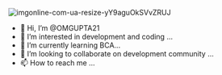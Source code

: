 ![imgonline-com-ua-resize-yY9aguOkSVvZRUJ](https://user-images.githubusercontent.com/73100677/116982569-922fe500-ace6-11eb-804b-4994f6bd368d.jpg)


- 👋 Hi, I’m @OMGUPTA21
- 👀 I’m interested in development and coding ...
- 🌱 I’m currently learning BCA...
- 💞️ I’m looking to collaborate on development community ...
- 📫 How to reach me ...

<!---
OMGUPTA21/OMGUPTA21 is a ✨ special ✨ repository because its `README.md` (this file) appears on your GitHub profile.
You can click the Preview link to take a look at your changes.
--->
